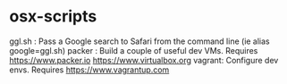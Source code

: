 # osx-scripts

ggl.sh : Pass a Google search to Safari from the command line (ie alias google=ggl.sh)
packer : Build a couple of useful dev VMs. Requires https://www.packer.io https://www.virtualbox.org
vagrant: Configure dev envs. Requires https://www.vagrantup.com
